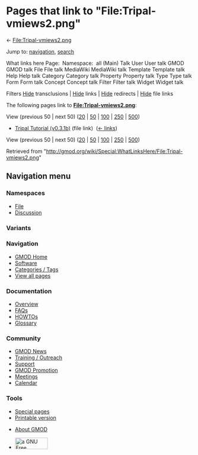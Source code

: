 <div id="mw-page-base" class="noprint">

</div>

<div id="mw-head-base" class="noprint">

</div>

<div id="content" class="mw-body" role="main">

<span id="top"></span>

<div id="mw-js-message" style="display:none;">

</div>



# <span dir="auto">Pages that link to "File:Tripal-vmiews2.png"</span>

<div id="bodyContent">

<div id="contentSub">

←
[File:Tripal-vmiews2.png](/wiki/File:Tripal-vmiews2.png "File:Tripal-vmiews2.png")

</div>

<div id="jump-to-nav" class="mw-jump">

Jump to: [navigation](#mw-navigation), [search](#p-search)

</div>

<div id="mw-content-text">

What links here Page:  Namespace:  all (Main) Talk User User talk GMOD
GMOD talk File File talk MediaWiki MediaWiki talk Template Template talk
Help Help talk Category Category talk Property Property talk Type Type
talk Form Form talk Concept Concept talk Filter Filter talk Widget
Widget talk

Filters
[Hide](/mediawiki/index.php?title=Special:WhatLinksHere/File:Tripal-vmiews2.png&hidetrans=1 "Special:WhatLinksHere/File:Tripal-vmiews2.png")
transclusions \|
[Hide](/mediawiki/index.php?title=Special:WhatLinksHere/File:Tripal-vmiews2.png&hidelinks=1 "Special:WhatLinksHere/File:Tripal-vmiews2.png")
links \|
[Hide](/mediawiki/index.php?title=Special:WhatLinksHere/File:Tripal-vmiews2.png&hideredirs=1 "Special:WhatLinksHere/File:Tripal-vmiews2.png")
redirects \|
[Hide](/mediawiki/index.php?title=Special:WhatLinksHere/File:Tripal-vmiews2.png&hideimages=1 "Special:WhatLinksHere/File:Tripal-vmiews2.png")
file links

The following pages link to
**[File:Tripal-vmiews2.png](/wiki/File:Tripal-vmiews2.png "File:Tripal-vmiews2.png")**:

View (previous 50 \| next 50)
([20](/mediawiki/index.php?title=Special:WhatLinksHere/File:Tripal-vmiews2.png&limit=20 "Special:WhatLinksHere/File:Tripal-vmiews2.png")
\|
[50](/mediawiki/index.php?title=Special:WhatLinksHere/File:Tripal-vmiews2.png&limit=50 "Special:WhatLinksHere/File:Tripal-vmiews2.png")
\|
[100](/mediawiki/index.php?title=Special:WhatLinksHere/File:Tripal-vmiews2.png&limit=100 "Special:WhatLinksHere/File:Tripal-vmiews2.png")
\|
[250](/mediawiki/index.php?title=Special:WhatLinksHere/File:Tripal-vmiews2.png&limit=250 "Special:WhatLinksHere/File:Tripal-vmiews2.png")
\|
[500](/mediawiki/index.php?title=Special:WhatLinksHere/File:Tripal-vmiews2.png&limit=500 "Special:WhatLinksHere/File:Tripal-vmiews2.png"))

- [Tripal Tutorial
  (v0.3.1b)](/wiki/Tripal_Tutorial_(v0.3.1b) "Tripal Tutorial (v0.3.1b)")
  (file link) ‎ <span class="mw-whatlinkshere-tools">([←
  links](/mediawiki/index.php?title=Special:WhatLinksHere&target=Tripal+Tutorial+%28v0.3.1b%29 "Special:WhatLinksHere"))</span>

View (previous 50 \| next 50)
([20](/mediawiki/index.php?title=Special:WhatLinksHere/File:Tripal-vmiews2.png&limit=20 "Special:WhatLinksHere/File:Tripal-vmiews2.png")
\|
[50](/mediawiki/index.php?title=Special:WhatLinksHere/File:Tripal-vmiews2.png&limit=50 "Special:WhatLinksHere/File:Tripal-vmiews2.png")
\|
[100](/mediawiki/index.php?title=Special:WhatLinksHere/File:Tripal-vmiews2.png&limit=100 "Special:WhatLinksHere/File:Tripal-vmiews2.png")
\|
[250](/mediawiki/index.php?title=Special:WhatLinksHere/File:Tripal-vmiews2.png&limit=250 "Special:WhatLinksHere/File:Tripal-vmiews2.png")
\|
[500](/mediawiki/index.php?title=Special:WhatLinksHere/File:Tripal-vmiews2.png&limit=500 "Special:WhatLinksHere/File:Tripal-vmiews2.png"))

</div>

<div class="printfooter">

Retrieved from
"<http://gmod.org/wiki/Special:WhatLinksHere/File:Tripal-vmiews2.png>"

</div>

<div id="catlinks" class="catlinks catlinks-allhidden">

</div>

<div class="visualClear">

</div>

</div>

</div>

<div id="mw-navigation">

## Navigation menu

<div id="mw-head">



<div id="left-navigation">

<div id="p-namespaces" class="vectorTabs" role="navigation"
aria-labelledby="p-namespaces-label">

### Namespaces

- <span id="ca-nstab-image"><a href="/wiki/File:Tripal-vmiews2.png" accesskey="c"
  title="View the file page [c]">File</a></span>
- <span id="ca-talk"><a
  href="/mediawiki/index.php?title=File_talk:Tripal-vmiews2.png&amp;action=edit&amp;redlink=1"
  accesskey="t"
  title="Discussion about the content page [t]">Discussion</a></span>

</div>

<div id="p-variants" class="vectorMenu emptyPortlet" role="navigation"
aria-labelledby="p-variants-label">

### 

### Variants[](#)

<div class="menu">

</div>

</div>

</div>

<div id="right-navigation">





</div>



</div>

</div>

</div>

<div id="mw-panel">

<div id="p-logo" role="banner">

<a href="/wiki/Main_Page"
style="background-image: url(http://gmod.org/images/GMOD-cogs.png);"
title="Visit the main page"></a>

</div>

<div id="p-Navigation" class="portal" role="navigation"
aria-labelledby="p-Navigation-label">

### Navigation

<div class="body">

- <span id="n-GMOD-Home">[GMOD Home](/wiki/Main_Page)</span>
- <span id="n-Software">[Software](/wiki/GMOD_Components)</span>
- <span id="n-Categories-.2F-Tags">[Categories /
  Tags](/wiki/Categories)</span>
- <span id="n-View-all-pages">[View all
  pages](/wiki/Special:AllPages)</span>

</div>

</div>

<div id="p-Documentation" class="portal" role="navigation"
aria-labelledby="p-Documentation-label">

### Documentation

<div class="body">

- <span id="n-Overview">[Overview](/wiki/Overview)</span>
- <span id="n-FAQs">[FAQs](/wiki/Category:FAQ)</span>
- <span id="n-HOWTOs">[HOWTOs](/wiki/Category:HOWTO)</span>
- <span id="n-Glossary">[Glossary](/wiki/Glossary)</span>

</div>

</div>

<div id="p-Community" class="portal" role="navigation"
aria-labelledby="p-Community-label">

### Community

<div class="body">

- <span id="n-GMOD-News">[GMOD News](/wiki/GMOD_News)</span>
- <span id="n-Training-.2F-Outreach">[Training /
  Outreach](/wiki/Training_and_Outreach)</span>
- <span id="n-Support">[Support](/wiki/Support)</span>
- <span id="n-GMOD-Promotion">[GMOD
  Promotion](/wiki/GMOD_Promotion)</span>
- <span id="n-Meetings">[Meetings](/wiki/Meetings)</span>
- <span id="n-Calendar">[Calendar](/wiki/Calendar)</span>

</div>

</div>

<div id="p-tb" class="portal" role="navigation"
aria-labelledby="p-tb-label">

### Tools

<div class="body">

- <span id="t-specialpages"><a href="/wiki/Special:SpecialPages" accesskey="q"
  title="A list of all special pages [q]">Special pages</a></span>
- <span id="t-print"><a
  href="/mediawiki/index.php?title=Special:WhatLinksHere/File:Tripal-vmiews2.png&amp;printable=yes"
  rel="alternate" accesskey="p"
  title="Printable version of this page [p]">Printable version</a></span>

</div>

</div>

</div>

</div>

<div id="footer" role="contentinfo">

- <span id="footer-places-about">[About
  GMOD](/wiki/GMOD:About "GMOD:About")</span>

<!-- -->

- <span id="footer-copyrightico">[<img src="http://www.gnu.org/graphics/gfdl-logo-small.png" width="88"
  height="31" alt="a GNU Free Documentation License" />](http://www.gnu.org/licenses/fdl-1.3.html)</span>




</div>
